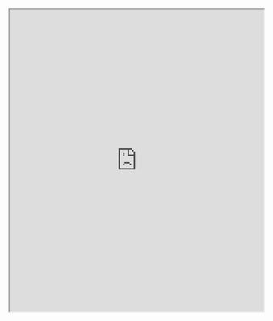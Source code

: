 <iframe src="https://drive.google.com/file/d/1DLSGXegHcjiyKijdNchqZSrMXI9TcZPW/preview?usp=drivesdk" width="100%" height="600"></iframe>
